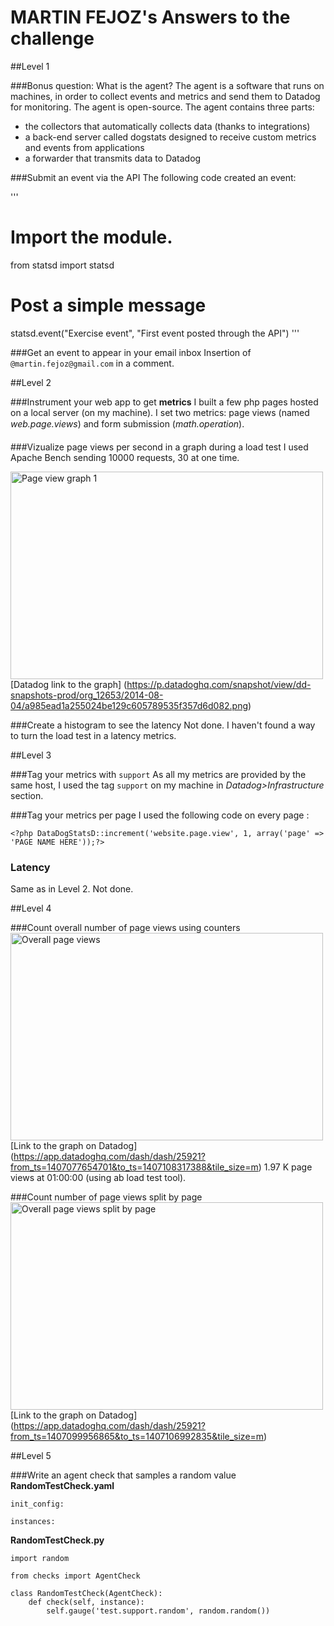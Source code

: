 # MARTIN FEJOZ's Answers to the challenge

##Level 1

###Bonus question: What is the agent?
The agent is a software that runs on machines, in order to collect events and metrics and send them to Datadog for monitoring. The agent is open-source.
The agent contains three parts: 
- the collectors that automatically collects data (thanks to integrations)
- a back-end server called dogstats designed to receive custom metrics and events from applications
- a forwarder that transmits data to Datadog

###Submit an event via the API
The following code created an event: 

'''
# Import the module.
from statsd import statsd
# Post a simple message
statsd.event("Exercise event", "First event posted through the API")
'''

###Get an event to appear in your email inbox
Insertion of `@martin.fejoz@gmail.com` in a comment.

##Level 2

###Instrument your web app to get **metrics**
I built a few php pages hosted on a local server (on my machine).
I set two metrics: page views (named *web.page.views*) and form submission (*math.operation*).

###Vizualize page views per second in a graph during a load test
I used Apache Bench sending 10000 requests, 30 at one time.

<img src="https://www.dropbox.com/s/6732wj8lt6e9q9p/Level2%20-%20Test%20load.JPG" width="500" height="332" alt="Page view graph 1"></a>
[Datadog link to the graph] (https://p.datadoghq.com/snapshot/view/dd-snapshots-prod/org_12653/2014-08-04/a985ead1a255024be129c605789535f357d6d082.png)

###Create a histogram to see the latency
Not done. I haven't found a way to turn the load test in a latency metrics.

##Level 3

###Tag your metrics with `support`
As all my metrics are provided by the same host, I used the tag `support` on my machine in *Datadog>Infrastructure* section.

###Tag your metrics per page
I used the following code on every page :

```
<?php DataDogStatsD::increment('website.page.view', 1, array('page' => 'PAGE NAME HERE'));?>
```

### Latency
Same as in Level 2. Not done.

##Level 4

###Count overall number of page views using counters
<img src="https://www.dropbox.com/s/c4w3c99zwnii3lo/Level4%20-%20overall%20page%20view.JPG" width="500" height="332" alt="Overall page views"></a>
[Link to the graph on Datadog] (https://app.datadoghq.com/dash/dash/25921?from_ts=1407077654701&to_ts=1407108317388&tile_size=m)
1.97 K page views at 01:00:00 (using ab load test tool).

###Count number of page views split by page
<img src="https://www.dropbox.com/s/w1zfoiptka2sc65/Level4%20-%20page%20view%20by%20page%20tag.JPG" width="500" height="332" alt="Overall page views split by page"></a>
[Link to the graph on Datadog] (https://app.datadoghq.com/dash/dash/25921?from_ts=1407099956865&to_ts=1407106992835&tile_size=m)

##Level 5

###Write an agent check that samples a random value
**RandomTestCheck.yaml**
```
init_config:

instances:

```
**RandomTestCheck.py**
```
import random

from checks import AgentCheck

class RandomTestCheck(AgentCheck):
	def check(self, instance):
		self.gauge('test.support.random', random.random())
```
